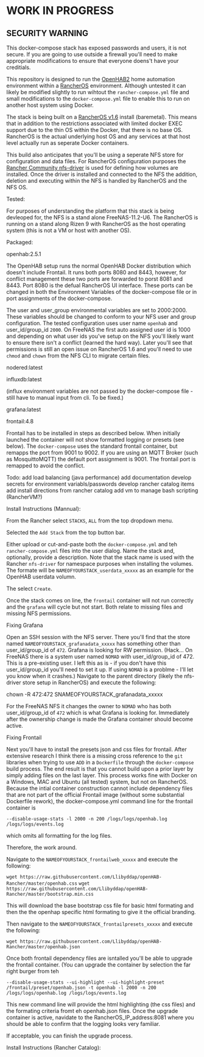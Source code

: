 # WORK IN PROGRESS #

##  SECURITY WARNING ##

This docker-compose stack has exposed passwords and users, it is not secure.  If you are going to use outside a firewall you'll need to make appropriate modifications to ensure that everyone doens't have your creditials.



This repository is designed to run the [OpenHAB2][2] home automation environment within a [RancherOS][1] environment.  Although untested it can likely be modified slightly to run wihtout the `rancher-compose.yml` file and small modifications to the `docker-compose.yml` file to enable this to run on another host system using Docker.

The stack is being built on a [RancherOS v1.6][3] install (baremetal).  This means that in addition to the restrictions associated with limited docker EXEC support due to the thin OS within the Docker, that there is no base OS.  RancherOS is the actual underlying host OS and any services at that host level actually run as seperate Docker containers.

This build also anticipates that you'll be using a seperate NFS store for configuration and data files.  For RancherOS configuration purposes the [Rancher Community nfs-driver][4] is used for defining how volumes are installed.  Once the driver is installed and connected to the NFS the addition, deletion and executing within the NFS is handled by RancherOS and the NFS OS.

Tested:

For purposes of understanding the platform that this stack is being devleoped for, the NFS is a stand alone FreeNAS-11.2-U6.  The RancherOS is running on a stand along Rizen 9 with RancherOS as the host operating system (this is not a VM or host with another OS).

Packaged:

openhab:2.5.1

The OpenHAB setup runs the normal OpenHAB Docker distribution which doesn't include Frontail.  It runs both ports 8080 and 8443, however, for conflict management these two ports are forwarded to porst 8081 and 8443.  Port 8080 is the defual RancherOS UI interface.  These ports can be changed in both the Environment Variables of the docker-compose file or in port assignments of the docker-compose.

The user and user_group environmental variables are set to 2000:2000.  These variables should be changed to conform to your NFS user and group configuration.  The tested configuration uses user name `openhab` and user_id/group_id `2000`.   On FreeNAS the first auto assigned user id is 1000 and depending on what user ids you've setup on the NFS you'll likely want to ensure there isn't a conflict (learned the hard way). Later you'll see that permissions is still an open issue on RancherOS 1.6 and you'll need to use `chmod` and `chown` from the NFS CLI to migrate certain files.

nodered:latest

influxdb:latest

(influx environment variables are not passed by the docker-compose file - still have to manual input from cli.  To be fixed.)

grafana:latest

frontail:4.8

Frontail has to be installed in steps as described below.  When initially launched the container will not show formatted logging or presets (see below).  The `docker-compose` uses the standard frontail container, but remapps the port from 9001 to 9002.  If you are using an MQTT Broker (such as MosquittoMQTT) the default port assignment is 9001.  The frontail port is remapped to avoid the conflict.

Todo:
add load balancing (java performance)
add documentation
develop secrets for environment variabls/passwords
develop rancher catalog items
add install directions from rancher catalog
add vm to manage bash scripting (RancherVM?)


Install Instructions (Mannual):

From the Rancher select `STACKS`, `ALL` from the top dropdown menu.

Selected the `Add Stack` from the top button bar.

Either upload or cut-and-paste both the `docker-compose.yml` and teh `rancher-compose.yml` files into the user dialog.  Name the stack and, optionally, provide a description.  Note that the stack name is used with the Rancher `nfs-driver` for namespace purposes when installing the volumes.  The formate will be `NAMEOFYOURSTACK_userdata_xxxxx` as an example for the OpenHAB userdata volumn.

The select `Create`.

Once the stack comes on line, the `frontail` container will not run correctly and the `grafana` will cycle but not start.  Both relate to missing files and missing NFS permissions.  

Fixing Grafana

Open an SSH session with the NFS server.  There you'll find that the store named `NAMEOFYOURSTACK_grafanadata_xxxxx` has something other than user_id/group_id of `472`.  Grafana is looking for RW permission.  (Hack...  On FreeNAS there is a system user named `NOMAD` with user_id/group_id of 472.  This is a pre-existing user.  I left this as is - if you don't have this user_id/group_id you'll need to set it up.  If using `NOMAD` is a problme - I'll let you know when it crashes.) Navigate to the parent directory (likely the nfs-driver store setup in RancherOS) and execute the following:

chown -R 472:472 SNAMEOFYOURSTACK_grafanadata_xxxxx

For the FreeNAS NFS it changes the owner to `NOMAD` who has both user_id/group_id of `472` which is what Grafana is looking for.  Immediately after the ownership change is made the Grafana container should become active.

Fixing Frontail

Next you'll have to install the presets json and css files for frontail.  After extensive research I think there is a missing cross reference to the `git` libraries when trying to use `ADD` in a `Dockerfile` through the `docker-compose` build process.  The end result is that you cannot build upon a prior layer by simply adding files on the last layer.  This process works fine with Docker on a Windows, MAC and Ubuntu (all tested) system, but not on RancherOS.  Because the intial container construction cannot include dependency files that are not part of the official Frontail image (without some substantial Dockerfile rework), the docker-compose.yml command line for the frontail container is 

`--disable-usage-stats -l 2000 -n 200 /logs/logs/openhab.log /logs/logs/events.log` 

which omits all formatting for the log files.  

Therefore, the work around.

Navigate to the `NAMEOFYOURSTACK_frontailweb_xxxxx` and execute the following:

`wget https://raw.githubusercontent.com/Llibyddap/openHAB-Rancher/master/openhab.css`
`wget https://raw.githubusercontent.com/Llibyddap/openHAB-Rancher/master/bootstrap.min.css`

This will download the base bootstrap css file for basic html formating and then the the openhap specific html formating to give it the official branding.

Then navigate to the `NAMEOFYOURSTACK_frontailpresets_xxxxx` and execute the following:

`wget https://raw.githubusercontent.com/Llibyddap/openHAB-Rancher/master/openhab.json`

Once both frontail dependency files are isntalled you'll be able to upgrade the frontail container.  (You can upgrade the container by selection the far right burger from teh 

`--disable-usage-stats --ui-highlight --ui-highlight-preset /frontail/preset/openhab.json -t openhab -l 2000 -n 200 /logs/logs/openhab.log /logs/logs/events.log`

This new command line will provide the html highlighting (the css files) and the formating criteria fromt eh openhab.json files.  Once the upgrade container is active, navidate to the RancherOS_IP_address:8081 where you should be able to confirm that the logging looks very familiar.

If acceptable, you can finish the upgrade process.

Install Instructions (Rancher Catalog):




[1]:https://rancher.com/rancher-os/
[2]:https://www.openhab.org/
[3]:https://github.com/rancher/os
[4]:https://rancher.com/docs/rancher/v1.6/en/rancher-services/storage-service/rancher-nfs/